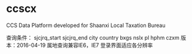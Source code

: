 # ccscx
CCS Data Platform developed for Shaanxi Local Taxation Bureau

查询条件：
	sjcjrq_start
	sjcjrq_end
	city
	country
	bxgs
	nslx
	pl
	hphm
	czxm
版本：2016-04-19	属地查询兼容IE6，IE7  登录界面适应各分辨率